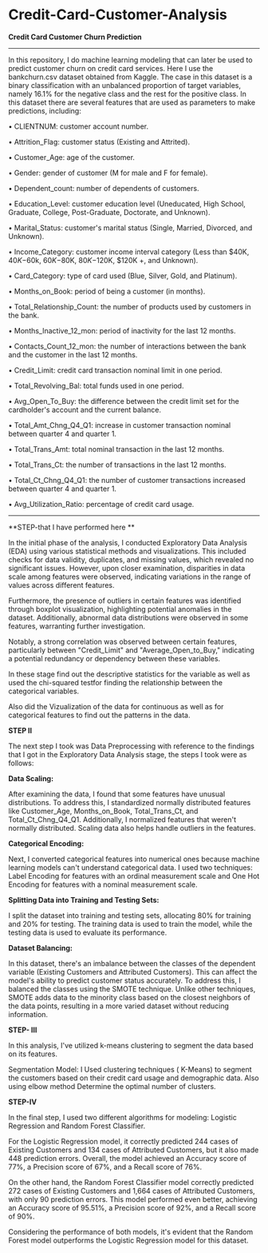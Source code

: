 # Credit-Card-Customer-Analysis

**Credit Card Customer Churn Prediction**

_____________________________________________________________________________________________________________________________________________
In this repository, I do machine learning modeling that can later be used to predict customer churn on credit card services. Here I use the bankchurn.csv dataset obtained from Kaggle. The case in this dataset is a binary classification with an unbalanced proportion of target variables, namely 16.1% for the negative class and the rest for the positive class. In this dataset there are several features that are used as parameters to make predictions, including:

•	CLIENTNUM: customer account number.

•	Attrition_Flag: customer status (Existing and Attrited).

•	Customer_Age: age of the customer.

•	Gender: gender of customer (M for male and F for female).

•	Dependent_count: number of dependents of customers.

•	Education_Level: customer education level (Uneducated, High School, Graduate, College, Post-Graduate, Doctorate, and Unknown).

•	Marital_Status: customer's marital status (Single, Married, Divorced, and Unknown).

•	Income_Category: customer income interval category (Less than $40K, $40K-$60k, $60K-$80K, $80K-$120K, $120K +, and Unknown).

•	Card_Category: type of card used (Blue, Silver, Gold, and Platinum).

•	Months_on_Book: period of being a customer (in months).

•	Total_Relationship_Count: the number of products used by customers in the bank.

•	Months_Inactive_12_mon: period of inactivity for the last 12 months.

•	Contacts_Count_12_mon: the number of interactions between the bank and the customer in the last 12 months.

•	Credit_Limit: credit card transaction nominal limit in one period.

•	Total_Revolving_Bal: total funds used in one period.

•	Avg_Open_To_Buy: the difference between the credit limit set for the cardholder's account and the current balance.

•	Total_Amt_Chng_Q4_Q1: increase in customer transaction nominal between quarter 4 and quarter 1.

•	Total_Trans_Amt: total nominal transaction in the last 12 months.

•	Total_Trans_Ct: the number of transactions in the last 12 months.

•	Total_Ct_Chng_Q4_Q1: the number of customer transactions increased between quarter 4 and quarter 1.

•	Avg_Utilization_Ratio: percentage of credit card usage.
___________________________________________________________________________________________________________________________________________________________________________

**STEP-that I have performed here **

In the initial phase of the analysis, I conducted Exploratory Data Analysis (EDA) using various statistical methods and visualizations. This included checks for data validity, duplicates, and missing values, which revealed no significant issues. However, upon closer examination, disparities in data scale among features were observed, indicating variations in the range of values across different features.

Furthermore, the presence of outliers in certain features was identified through boxplot visualization, highlighting potential anomalies in the dataset. Additionally, abnormal data distributions were observed in some features, warranting further investigation.

Notably, a strong correlation was observed between certain features, particularly between "Credit_Limit" and "Average_Open_to_Buy," indicating a potential redundancy or dependency between these variables.

In these stage find out the descriptive statistics for the variable as well as used the chi-squared testfor finding the relationship between the categorical variables.

Also did the Vizualization of the data for continuous as well as for categorical features to find out the patterns in the data.

**STEP II**

The next step I took was Data Preprocessing with reference to the findings that I got in the Exploratory Data Analysis stage, the steps I took were as follows:

**Data Scaling:**

After examining the data, I found that some features have unusual distributions. To address this, I standardized normally distributed features like Customer_Age, Months_on_Book, Total_Trans_Ct, and Total_Ct_Chng_Q4_Q1. Additionally, I normalized features that weren't normally distributed. Scaling data also helps handle outliers in the features.

**Categorical Encoding:**

Next, I converted categorical features into numerical ones because machine learning models can't understand categorical data. I used two techniques: Label Encoding for features with an ordinal measurement scale and One Hot Encoding for features with a nominal measurement scale.

**Splitting Data into Training and Testing Sets:**

I split the dataset into training and testing sets, allocating 80% for training and 20% for testing. The training data is used to train the model, while the testing data is used to evaluate its performance.

**Dataset Balancing:**

In this dataset, there's an imbalance between the classes of the dependent variable (Existing Customers and Attributed Customers). This can affect the model's ability to predict customer status accurately. To address this, I balanced the classes using the SMOTE technique. Unlike other techniques, SMOTE adds data to the minority class based on the closest neighbors of the data points, resulting in a more varied dataset without reducing information.

**STEP- III**

In this analysis, I've utilized k-means clustering to segment the data based on its features.

Segmentation Model: I Used clustering techniques ( K-Means) to segment the customers based on their credit card usage and demographic data. Also using elbow method Determine the optimal number of clusters.

**STEP-IV**

In the final step, I used two different algorithms for modeling: Logistic Regression and Random Forest Classifier.

For the Logistic Regression model, it correctly predicted 244 cases of Existing Customers and 134 cases of Attributed Customers, but it also made 448 prediction errors. Overall, the model achieved an Accuracy score of 77%, a Precision score of 67%, and a Recall score of 76%.

On the other hand, the Random Forest Classifier model correctly predicted 272 cases of Existing Customers and 1,664 cases of Attributed Customers, with only 90 prediction errors. This model performed even better, achieving an Accuracy score of 95.51%, a Precision score of 92%, and a Recall score of 90%.

Considering the performance of both models, it's evident that the Random Forest model outperforms the Logistic Regression model for this dataset.



 

